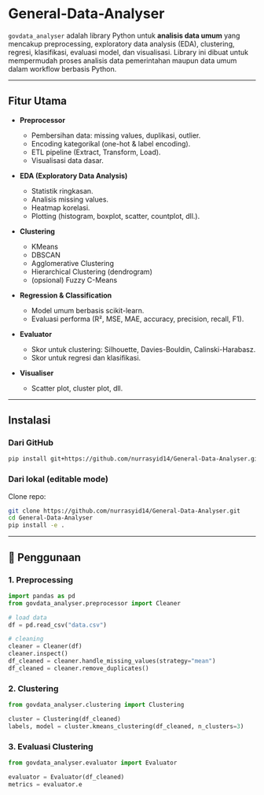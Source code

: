 # General-Data-Analyser

`govdata_analyser` adalah library Python untuk **analisis data umum** yang mencakup preprocessing, exploratory data analysis (EDA), clustering, regresi, klasifikasi, evaluasi model, dan visualisasi.
Library ini dibuat untuk mempermudah proses analisis data pemerintahan maupun data umum dalam workflow berbasis Python.

---

## Fitur Utama

* **Preprocessor**

  * Pembersihan data: missing values, duplikasi, outlier.
  * Encoding kategorikal (one-hot & label encoding).
  * ETL pipeline (Extract, Transform, Load).
  * Visualisasi data dasar.

* **EDA (Exploratory Data Analysis)**

  * Statistik ringkasan.
  * Analisis missing values.
  * Heatmap korelasi.
  * Plotting (histogram, boxplot, scatter, countplot, dll.).

* **Clustering**

  * KMeans
  * DBSCAN
  * Agglomerative Clustering
  * Hierarchical Clustering (dendrogram)
  * (opsional) Fuzzy C-Means

* **Regression & Classification**

  * Model umum berbasis scikit-learn.
  * Evaluasi performa (R², MSE, MAE, accuracy, precision, recall, F1).

* **Evaluator**

  * Skor untuk clustering: Silhouette, Davies-Bouldin, Calinski-Harabasz.
  * Skor untuk regresi dan klasifikasi.

* **Visualiser**

  * Scatter plot, cluster plot, dll.

---

## Instalasi

### Dari GitHub

```bash
pip install git+https://github.com/nurrasyid14/General-Data-Analyser.git#egg=govdata_analyser
```

### Dari lokal (editable mode)

Clone repo:

```bash
git clone https://github.com/nurrasyid14/General-Data-Analyser.git
cd General-Data-Analyser
pip install -e .
```

---

## 🚀 Penggunaan

### 1. Preprocessing

```python
import pandas as pd
from govdata_analyser.preprocessor import Cleaner

# load data
df = pd.read_csv("data.csv")

# cleaning
cleaner = Cleaner(df)
cleaner.inspect()
df_cleaned = cleaner.handle_missing_values(strategy="mean")
df_cleaned = cleaner.remove_duplicates()
```

### 2. Clustering

```python
from govdata_analyser.clustering import Clustering

cluster = Clustering(df_cleaned)
labels, model = cluster.kmeans_clustering(df_cleaned, n_clusters=3)
```

### 3. Evaluasi Clustering

```python
from govdata_analyser.evaluator import Evaluator

evaluator = Evaluator(df_cleaned)
metrics = evaluator.e
```
